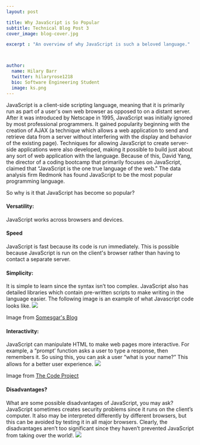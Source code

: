 ```yaml
---
layout: post

title: Why JavaScript is So Popular
subtitle: Technical Blog Post 3
cover_image: blog-cover.jpg

excerpt : "An overview of why JavaScript is such a beloved language."



author:
  name: Hilary Barr
  twitter: hilaryrose1218
  bio: Software Engineering Student
  image: ks.png
---
```




JavaScript is a client-side scripting language, meaning that it is primarily run as part of a user's own web browser as opposed to on a distant server. After it was introduced by Netscape in 1995, JavaScript was initially ignored by most professional programmers. It gained popularity beginning with the creation of AJAX (a technique which allows a web application to send and retrieve data from a server without interfering with the display and behavior of the existing page). Techniques for allowing JavaScript to create server-side applications were also developed, making it possible to build just about any sort of web application with the language. Because of this, David Yang, the director of a coding bootcamp that primarily focuses on JavaScript, claimed that “JavaScript is the one true language of the web.” The data analysis firm Redmonk has found JavaScript to be the most popular programming language.
		
So why is it that JavaScript has become so popular? 
			
#### Versatility: 
JavaScript works across browsers and devices.

#### Speed 
JavaScript is fast because its code is run immediately. This is possible because JavaScript is run on the client's browser rather than having to contact a separate server.

#### Simplicity: 
It is simple to learn since the syntax isn’t too complex. JavaScript also has detailed libraries which contain pre-written scripts to make writing in the language easier. The following image is an example of what Javascript code looks like.
<img src= "http://blogs.msdn.com/cfs-filesystemfile.ashx/__key/communityserver-blogs-components-weblogfiles/00-00-00-36-44-TypeScript100112/6406.image2.png"/>

Image from [Somesgar's Blog](http://blogs.msdn.com/b/somasegar/archive/2012/10/01/typescript-javascript-development-at-application-scale.aspx/ "Somesgar's Blog.")



#### Interactivity:
JavaScript can manipulate HTML to make web pages more interactive. For example, a “prompt’ function asks a user to type a response, then remembers it. So using this, you can ask a user “what is your name?” This allows for a better user experience. 
<img src= "http://www.codeproject.com/KB/scripting/JavaScriptConsole/Window.prompt.jpg"/>

Image from [The Code Project](http://www.codeproject.com/KB/scripting/JavaScriptConsole/Window.prompt.jpg/ "The Code Project.")



#### Disadvantages?
What are some possible disadvantages of JavaScript, you may ask? JavaScript sometimes creates security problems since it runs on the client’s computer. It also may be interpreted differently by different browsers, but this can be avoided by testing it in all major browsers. Clearly, the disadvantages aren’t too significant since they haven’t prevented JavaScript from taking over the world!.
<img src= "http://www.hallerandhug.com/wp-content/uploads/2013/11/line-divider.png"/>